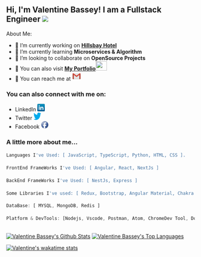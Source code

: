 <h2> Hi, I'm Valentine Bassey! I am a Fullstack Engineer <img src="https://media.giphy.com/media/26Fxy3Iz1ari8oytO/giphy.gif" width="70"></h2>


About Me:

- 🔭 I’m currently working on **<a href="https://hillsbaygroup.com/" target="_blank">Hillsbay Hotel</a>**
- 🌱 I’m currently learning **Microservices & Algorithm**
- 👯 I’m looking to collaborate on **OpenSource Projects**
- 🤔 You can also visit **<a href="https://valentine-bassey.netlify.app/">My Portfolio</a><img src="https://media.giphy.com/media/cKPse5DZaptID3YAMK/giphy.gif" width="30" height="25">**
- 📧 You can reach me at **<a href="mailto:Awasevalentine@gmail.com"><img src="icons/gmail.png" target="_blank"></a>**

### You can also connect with me on: 
- LinkedIn **<a href="https://www.linkedin.com/in/valentine-bassey/" target="_blank"><img src="icons/linkedin.png" width="20" height="20"></a>**
- Twitter **<a href="https://twitter.com/barron_x_marron" target="_blank"><img src="icons/twitter.png" width="20" height="20"></a>**
- Facebook **<a href="https://web.facebook.com/valentine.bassey.12" target="_blank"><img src="icons/facebook.png" width="20" height="20"></a>**


### A little more about me...  

```javascript
Languages I've Used: [ JavaScript, TypeScript, Python, HTML, CSS ].

FrontEnd FrameWorks I've Used: [ Angular, React, NextJs ]

BackEnd FrameWorks I've Used: [ NestJs, Express ]

Some Libraries I've used: [ Redux, Bootstrap, Angular Material, Chakra UI ]

DataBase: [ MYSQL, MongoDB, Redis ]

Platform & DevTools: [Nodejs, Vscode, Postman, Atom, ChromeDev Tool, Docker, Kubernete]

```

  <br/>
    <a href="https://github.com/awasevalentine/github-readme-stats"><img alt="Valentine Bassey's Github Stats" src="https://github-readme-stats.vercel.app/api?username=awasevalentine&show_icons=true&count_private=true&theme=react&hide_border=true&bg_color=0D1117" /></a>
  <a href="https://github.com/awasevalentine/github-readme-stats"><img alt="Valentine Bassey's Top Languages" src="https://github-readme-stats.vercel.app/api/top-langs/?username=awasevalentine&langs_count=8&count_private=true&layout=compact&theme=react&hide_border=true&bg_color=0D1117" /></a>
  <br/>


<!--
[![Anurag's GitHub stats](https://github-readme-stats.vercel.app/api?username=awasevalentine)](https://github.com/awasevalentine/github-readme-stats)

### This week I spent my time on<img src="https://media.giphy.com/media/SvQzkTQb3ZwKcj1QTO/giphy.gif" width="40">

[![Top Langs](https://github-readme-stats.vercel.app/api/top-langs/?username=awasevalentine)](https://github.com/awasevalentine/github-readme-stats)

-->
[![Valentine's wakatime stats](https://github-readme-stats.vercel.app/api/wakatime?username=awasevalentine)](https://github.com/awasevalentine/github-readme-stats)

<!--END_SECTION:waka-->


<!--
**Valentine Bassey** is a ✨ _special_ ✨ repository because its `README.md` (this file) appears on your GitHub profile.




